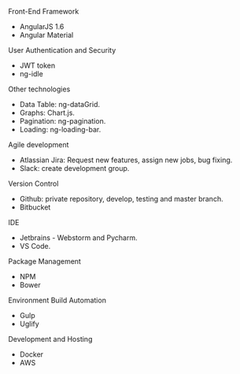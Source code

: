 Front-End Framework
- AngularJS 1.6
- Angular Material

User Authentication and Security
- JWT token
- ng-idle

Other technologies
- Data Table: ng-dataGrid.
- Graphs: Chart.js.
- Pagination: ng-pagination.
- Loading: ng-loading-bar.

Agile development
- Atlassian Jira: Request new features, assign new jobs, bug fixing.
- Slack: create development group.
 
Version Control
- Github: private repository, develop, testing and master branch.
- Bitbucket

IDE
- Jetbrains - Webstorm and Pycharm.
- VS Code.

Package Management
- NPM
- Bower

Environment Build Automation
- Gulp
- Uglify

Development and Hosting
- Docker
- AWS
